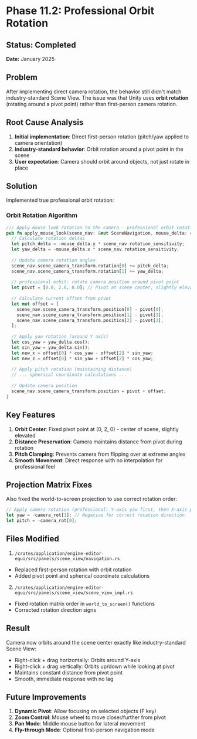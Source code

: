 # Phase 11.2: Professional Orbit Rotation

## Status: Completed
**Date:** January 2025

## Problem
After implementing direct camera rotation, the behavior still didn't match industry-standard Scene View. The issue was that Unity uses **orbit rotation** (rotating around a pivot point) rather than first-person camera rotation.

## Root Cause Analysis
1. **Initial implementation**: Direct first-person rotation (pitch/yaw applied to camera orientation)
2. **industry-standard behavior**: Orbit rotation around a pivot point in the scene
3. **User expectation**: Camera should orbit around objects, not just rotate in place

## Solution
Implemented true professional orbit rotation:

### Orbit Rotation Algorithm
```rust
/// Apply mouse look rotation to the camera - professional orbit rotation
pub fn apply_mouse_look(scene_nav: &mut SceneNavigation, mouse_delta: egui::Vec2) -> Vec<ConsoleMessage> {
  // Calculate rotation deltas
  let pitch_delta = -mouse_delta.y * scene_nav.rotation_sensitivity;
  let yaw_delta = -mouse_delta.x * scene_nav.rotation_sensitivity;
  
  // Update camera rotation angles
  scene_nav.scene_camera_transform.rotation[0] += pitch_delta;
  scene_nav.scene_camera_transform.rotation[1] += yaw_delta;
  
  // professional orbit: rotate camera position around pivot point
  let pivot = [0.0, 2.0, 0.0]; // Pivot at scene center, slightly elevated
  
  // Calculate current offset from pivot
  let mut offset = [
    scene_nav.scene_camera_transform.position[0] - pivot[0],
    scene_nav.scene_camera_transform.position[1] - pivot[1],
    scene_nav.scene_camera_transform.position[2] - pivot[2],
  ];
  
  // Apply yaw rotation (around Y axis)
  let cos_yaw = yaw_delta.cos();
  let sin_yaw = yaw_delta.sin();
  let new_x = offset[0] * cos_yaw - offset[2] * sin_yaw;
  let new_z = offset[0] * sin_yaw + offset[2] * cos_yaw;
  
  // Apply pitch rotation (maintaining distance)
  // ... spherical coordinate calculations ...
  
  // Update camera position
  scene_nav.scene_camera_transform.position = pivot + offset;
}
```

## Key Features
1. **Orbit Center**: Fixed pivot point at (0, 2, 0) - center of scene, slightly elevated
2. **Distance Preservation**: Camera maintains distance from pivot during rotation
3. **Pitch Clamping**: Prevents camera from flipping over at extreme angles
4. **Smooth Movement**: Direct response with no interpolation for professional feel

## Projection Matrix Fixes
Also fixed the world-to-screen projection to use correct rotation order:
```rust
// Apply camera rotation (professional: Y-axis yaw first, then X-axis pitch)
let yaw = -camera_rot[1]; // Negative for correct rotation direction
let pitch = -camera_rot[0];
```

## Files Modified
1. `/crates/application/engine-editor-egui/src/panels/scene_view/navigation.rs`
  - Replaced first-person rotation with orbit rotation
  - Added pivot point and spherical coordinate calculations

2. `/crates/application/engine-editor-egui/src/panels/scene_view/scene_view_impl.rs`
  - Fixed rotation matrix order in `world_to_screen()` functions
  - Corrected rotation direction signs

## Result
Camera now orbits around the scene center exactly like industry-standard Scene View:
- Right-click + drag horizontally: Orbits around Y-axis
- Right-click + drag vertically: Orbits up/down while looking at pivot
- Maintains constant distance from pivot point
- Smooth, immediate response with no lag

## Future Improvements
1. **Dynamic Pivot**: Allow focusing on selected objects (F key)
2. **Zoom Control**: Mouse wheel to move closer/further from pivot
3. **Pan Mode**: Middle mouse button for lateral movement
4. **Fly-through Mode**: Optional first-person navigation mode